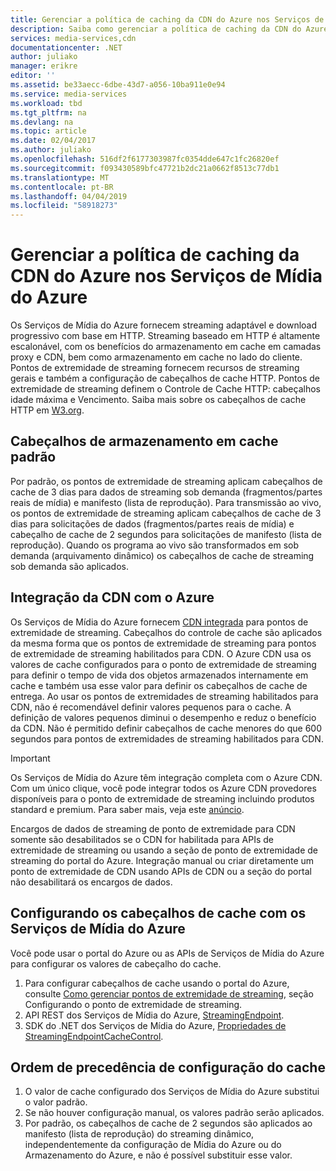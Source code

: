 ```yaml
---
title: Gerenciar a política de caching da CDN do Azure nos Serviços de Mídia do Azure | Microsoft Docs
description: Saiba como gerenciar a política de caching da CDN do Azure nos Serviços de Mídia do Azure.
services: media-services,cdn
documentationcenter: .NET
author: juliako
manager: erikre
editor: ''
ms.assetid: be33aecc-6dbe-43d7-a056-10ba911e0e94
ms.service: media-services
ms.workload: tbd
ms.tgt_pltfrm: na
ms.devlang: na
ms.topic: article
ms.date: 02/04/2017
ms.author: juliako
ms.openlocfilehash: 516df2f6177303987fc0354dde647c1fc26820ef
ms.sourcegitcommit: f093430589bfc47721b2dc21a0662f8513c77db1
ms.translationtype: MT
ms.contentlocale: pt-BR
ms.lasthandoff: 04/04/2019
ms.locfileid: "58918273"
---
```

# <a name="manage-azure-cdn-caching-policy-in-azure-media-services"></a>Gerenciar a política de caching da CDN do Azure nos Serviços de Mídia do Azure
Os Serviços de Mídia do Azure fornecem streaming adaptável e download progressivo com base em HTTP. Streaming baseado em HTTP é altamente escalonável, com os benefícios do armazenamento em cache em camadas proxy e CDN, bem como armazenamento em cache no lado do cliente. Pontos de extremidade de streaming fornecem recursos de streaming gerais e também a configuração de cabeçalhos de cache HTTP. Pontos de extremidade de streaming definem o Controle de Cache HTTP: cabeçalhos idade máxima e Vencimento. Saiba mais sobre os cabeçalhos de cache HTTP em [W3.org](https://www.w3.org/Protocols/rfc2616/rfc2616-sec13.html).

## <a name="default-caching-headers"></a>Cabeçalhos de armazenamento em cache padrão
Por padrão, os pontos de extremidade de streaming aplicam cabeçalhos de cache de 3 dias para dados de streaming sob demanda (fragmentos/partes reais de mídia) e manifesto (lista de reprodução). Para transmissão ao vivo, os pontos de extremidade de streaming aplicam cabeçalhos de cache de 3 dias para solicitações de dados (fragmentos/partes reais de mídia) e cabeçalho de cache de 2 segundos para solicitações de manifesto (lista de reprodução). Quando os programa ao vivo são transformados em sob demanda (arquivamento dinâmico) os cabeçalhos de cache de streaming sob demanda são aplicados.

## <a name="azure-cdn-integration"></a>Integração da CDN com o Azure
Os Serviços de Mídia do Azure fornecem [CDN integrada](https://azure.microsoft.com/updates/azure-media-services-now-fully-integrated-with-azure-cdn/) para pontos de extremidade de streaming. Cabeçalhos do controle de cache são aplicados da mesma forma que os pontos de extremidade de streaming para pontos de extremidade de streaming habilitados para CDN. O Azure CDN usa os valores de cache configurados para o ponto de extremidade de streaming para definir o tempo de vida dos objetos armazenados internamente em cache e também usa esse valor para definir os cabeçalhos de cache de entrega. Ao usar os pontos de extremidades de streaming habilitados para CDN, não é recomendável definir valores pequenos para o cache. A definição de valores pequenos diminui o desempenho e reduz o benefício da CDN. Não é permitido definir cabeçalhos de cache menores do que 600 segundos para pontos de extremidades de streaming habilitados para CDN.

> [!IMPORTANT]
>Os Serviços de Mídia do Azure têm integração completa com o Azure CDN. Com um único clique, você pode integrar todos os Azure CDN provedores disponíveis para o ponto de extremidade de streaming incluindo produtos standard e premium. Para saber mais, veja este [anúncio](https://azure.microsoft.com/blog/standardstreamingendpoint/).
> 
> Encargos de dados de streaming de ponto de extremidade para CDN somente são desabilitados se o CDN for habilitada para APIs de extremidade de streaming ou usando a seção de ponto de extremidade de streaming do portal do Azure. Integração manual ou criar diretamente um ponto de extremidade de CDN usando APIs de CDN ou a seção do portal não desabilitará os encargos de dados.

## <a name="configuring-cache-headers-with-azure-media-services"></a>Configurando os cabeçalhos de cache com os Serviços de Mídia do Azure
Você pode usar o portal do Azure ou as APIs de Serviços de Mídia do Azure para configurar os valores de cabeçalho do cache.

1. Para configurar cabeçalhos de cache usando o portal do Azure, consulte [Como gerenciar pontos de extremidade de streaming](../media-services/previous/media-services-portal-manage-streaming-endpoints.md), seção Configurando o ponto de extremidade de streaming.
2. API REST dos Serviços de Mídia do Azure, [StreamingEndpoint](/rest/api/media/operations/streamingendpoint#StreamingEndpointCacheControl).
3. SDK do .NET dos Serviços de Mídia do Azure, [Propriedades de StreamingEndpointCacheControl](https://go.microsoft.com/fwlink/?LinkId=615302).

## <a name="cache-configuration-precedence-order"></a>Ordem de precedência de configuração do cache
1. O valor de cache configurado dos Serviços de Mídia do Azure substitui o valor padrão.
2. Se não houver configuração manual, os valores padrão serão aplicados.
3. Por padrão, os cabeçalhos de cache de 2 segundos são aplicados ao manifesto (lista de reprodução) do streaming dinâmico, independentemente da configuração de Mídia do Azure ou do Armazenamento do Azure, e não é possível substituir esse valor.

